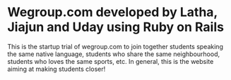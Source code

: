 # Wegroup.com developed by Latha, Jiajun and Uday using Ruby on Rails

This is the startup trial of wegroup.com to join together students speaking the same native language, students who share the same neighbourhood, students who loves the same sports, etc.
In general, this is the website aiming at making students closer!